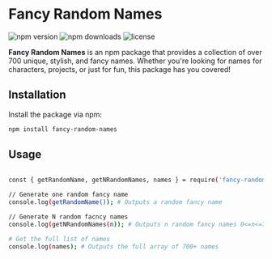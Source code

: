 # Fancy Random Names

![npm version](https://img.shields.io/npm/v/fancy-random-names)
![npm downloads](https://img.shields.io/npm/dm/fancy-random-names)
![license](https://img.shields.io/npm/l/fancy-random-names)

**Fancy Random Names** is an npm package that provides a collection of over 700 unique, stylish, and fancy names. Whether you're looking for names for characters, projects, or just for fun, this package has you covered!

## Installation

Install the package via npm:

```bash
npm install fancy-random-names
```
## Usage
```bash

const { getRandomName, getNRandomNames, names } = require('fancy-random-names');

// Generate one random fancy name
console.log(getRandomName()); # Outputs a random fancy name

// Generate N random facncy names
console.log(getNRandomNames(n)); # Outputs n random fancy names 0<=n<=700

# Get the full list of names
console.log(names); # Outputs the full array of 700+ names
```

